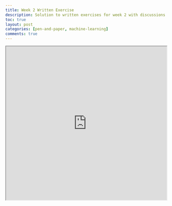 ```yaml
---
title: Week 2 Written Exercise
description: Solution to written exercises for week 2 with discussions and comments. 
toc: true
layout: post
categories: [pen-and-paper, machine-learning]
comments: true
---
```



<iframe src="https://drive.google.com/file/d/15HGxfJgQafDkyZcQRFC1nt0gHXFCqHm0/preview" width="100%" height="480" allow="autoplay"></iframe>
